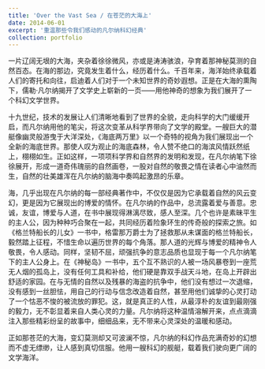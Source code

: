 ```yaml
---
title: 'Over the Vast Sea / 在苍茫的大海上'
date: 2014-06-01
excerpt: '重温那些令我们感动的凡尔纳科幻经典'
collection: portfolio
---
```


一片辽阔无垠的大海，夹杂着徐徐微风，亦或是涛涛骇浪，孕育着那神秘莫测的自然百态。在海的那边，究竟发生着什么，经历着什么。千百年来，海洋始终承载着人们的寄托和向往，启迪着人们对于一个未知世界的奇妙遐想。正是在大海的熏陶下，儒勒·凡尔纳揭开了文学史上崭新的一页——用他神奇的想象为我们展开了一个科幻文学世界。

十九世纪，技术的发展让人们清晰地看到了世界的全貌，走向科学的大门缓缓开启，而凡尔纳用他的笔尖，将这次变革从科学界带向了文学的殿堂。一艘巨大的潜艇像幽灵般游曳于大洋深处，《海底两万里》以一个奇特的视角为我们展现出一个全新的海底世界。那使人叹为观止的海底森林，令人赞不绝口的海滨风情跃然纸上，栩栩如生。正如这样，一项项科学界和自然界的发明和发现，在凡尔纳笔下徐徐展开，形成一道奇伟瑰丽的自然画卷，一股对自然的敬畏之情在读者心中油然而生，自然的壮美雄浑在凡尔纳的脑海中奏鸣起激昂的乐章。

海，几乎出现在凡尔纳的每一部经典著作中，不仅仅是因为它承载着自然的风云变幻，更是因为它展现出的博爱的情怀。在凡尔纳的作品中，总流露着爱与善意。忠诚，友谊，博爱与人道，在书中展现得淋漓尽致，感人至深。几个也许是素昧平生的主人公，因为种种巧合聚在一起，共同经历着险象环生的传奇般的探索之旅。如《格兰特船长的儿女》一书中，格雷那万爵士为了拯救那从未谋面的格兰特船长，毅然踏上征程，不惜生命以遍历世界的每个角落。那人道的光辉与博爱的精神令人敬畏，令人感动。同样，坚韧不屈，顽强抗争的意志品质也显现于每一个凡尔纳笔下的主人公身上。在《神秘岛》一书中，五个互不熟识的人被一场风暴卷到一座荒无人烟的孤岛上，没有任何工具和补给，他们硬是靠双手战天斗地，在岛上开辟出舒适的家园。在与无情的自然以及残暴的海盗的抗争中，他们没有想过一次退缩，没有感到一丝胆怯，用自己的行动与信念改造着自然，甚至用他们诚挚的心灵打动了一个怙恶不悛的被流放的罪犯。这，就是真正的人性，从最淳朴的友谊到最刚强的毅力，无不彰显着来自人类心灵的力量。凡尔纳将这种温情溶解开来，点点滴滴注入那些精彩纷呈的故事中，细细品来，无不带来心灵深处的温暖和感动。

正如那苍茫的大海，变幻莫测却又可波澜不惊，凡尔纳的科幻作品充满奇妙的幻想而不虚无缥缈，让人感到真切信服。他用一艘科幻的舰艇，载着我们驶向更广阔的文学海洋。
